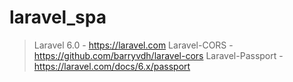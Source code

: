 # laravel_spa

> Laravel 6.0 - https://laravel.com
> Laravel-CORS - https://github.com/barryvdh/laravel-cors
> Laravel-Passport - https://laravel.com/docs/6.x/passport

